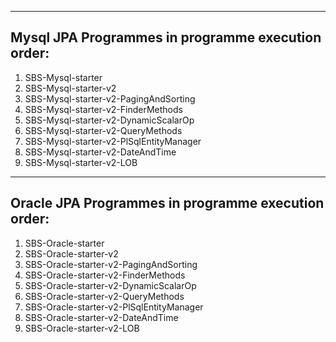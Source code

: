 
------------------------------------------------------
Mysql JPA Programmes in programme execution order:
------------------------------------------------------

1. SBS-Mysql-starter
2. SBS-Mysql-starter-v2
3. SBS-Mysql-starter-v2-PagingAndSorting
4. SBS-Mysql-starter-v2-FinderMethods
5. SBS-Mysql-starter-v2-DynamicScalarOp
6. SBS-Mysql-starter-v2-QueryMethods
7. SBS-Mysql-starter-v2-PlSqlEntityManager
8. SBS-Mysql-starter-v2-DateAndTime
9. SBS-Mysql-starter-v2-LOB

------------------------------------------------------
Oracle JPA Programmes in programme execution order:
------------------------------------------------------

1. SBS-Oracle-starter
2. SBS-Oracle-starter-v2
3. SBS-Oracle-starter-v2-PagingAndSorting
4. SBS-Oracle-starter-v2-FinderMethods
5. SBS-Oracle-starter-v2-DynamicScalarOp
6. SBS-Oracle-starter-v2-QueryMethods
7. SBS-Oracle-starter-v2-PlSqlEntityManager
8. SBS-Oracle-starter-v2-DateAndTime
9. SBS-Oracle-starter-v2-LOB
